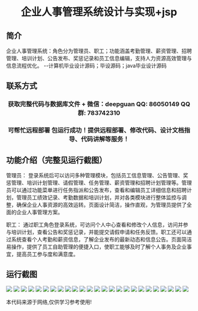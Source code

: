 <p><h1 align="center">企业人事管理系统设计与实现+jsp</h1></p>

## 简介
企业人事管理系统：角色分为管理员、职工；功能涵盖考勤管理、薪资管理、招聘管理、培训计划、公告发布、奖惩记录和员工信息编辑，支持人力资源高效管理与信息流程优化。    --计算机毕业设计源码；毕设源码；java毕业设计源码


## 联系方式
<p><h3 align="center">获取完整代码与数据库文件 + 微信：deepguan QQ: 86050149 QQ群: 783742310</h3></p>
<p><h3 align="center">可帮忙远程部署 包运行成功！提供远程部署、修改代码、设计文档指导、代码讲解等服务！</h3></p>

## 功能介绍（完整见运行截图）
管理员： 登录系统后可以访问多种管理模块，包括员工信息管理、公告管理、奖惩管理、培训计划管理、请假管理、任务管理、薪资管理和招聘计划管理等。管理员可以通过功能菜单进行任务指派和公告发布，查看和编辑员工详细信息和招聘计划，管理员工绩效记录、考勤数据和培训计划，并对各类模块进行整体监控与调整，确保企业人事资源的高效运转。页面设计简洁，操作直观，为管理员提供了全面的企业人事管理方案。

职工： 通过职工角色登录系统，可访问个人中心查看和修改个人信息，访问并参与培训计划，查看公告和奖惩记录，并能提交请假申请和任务反馈。职工还可以通过系统查看个人考勤和薪资信息，了解企业发布的最新动态和信息公告。页面简洁易操作，提供了员工自助管理的便捷入口，使职工能够及时了解个人事务及企业事宜，提高员工参与度和满意度。


## 运行截图
![](https://bs-1329754181.cos.ap-shanghai.myqcloud.com/ssm/EnterpriseHumanResourceManagementSystem2/img/001.jpg)
![](https://bs-1329754181.cos.ap-shanghai.myqcloud.com/ssm/EnterpriseHumanResourceManagementSystem2/img/002.jpg)
![](https://bs-1329754181.cos.ap-shanghai.myqcloud.com/ssm/EnterpriseHumanResourceManagementSystem2/img/003.jpg)
![](https://bs-1329754181.cos.ap-shanghai.myqcloud.com/ssm/EnterpriseHumanResourceManagementSystem2/img/004.jpg)
![](https://bs-1329754181.cos.ap-shanghai.myqcloud.com/ssm/EnterpriseHumanResourceManagementSystem2/img/005.jpg)
![](https://bs-1329754181.cos.ap-shanghai.myqcloud.com/ssm/EnterpriseHumanResourceManagementSystem2/img/006.jpg)
![](https://bs-1329754181.cos.ap-shanghai.myqcloud.com/ssm/EnterpriseHumanResourceManagementSystem2/img/007.jpg)
![](https://bs-1329754181.cos.ap-shanghai.myqcloud.com/ssm/EnterpriseHumanResourceManagementSystem2/img/008.jpg)
![](https://bs-1329754181.cos.ap-shanghai.myqcloud.com/ssm/EnterpriseHumanResourceManagementSystem2/img/009.jpg)
![](https://bs-1329754181.cos.ap-shanghai.myqcloud.com/ssm/EnterpriseHumanResourceManagementSystem2/img/010.jpg)
![](https://bs-1329754181.cos.ap-shanghai.myqcloud.com/ssm/EnterpriseHumanResourceManagementSystem2/img/011.jpg)
![](https://bs-1329754181.cos.ap-shanghai.myqcloud.com/ssm/EnterpriseHumanResourceManagementSystem2/img/012.jpg)
![](https://bs-1329754181.cos.ap-shanghai.myqcloud.com/ssm/EnterpriseHumanResourceManagementSystem2/img/013.jpg)
![](https://bs-1329754181.cos.ap-shanghai.myqcloud.com/ssm/EnterpriseHumanResourceManagementSystem2/img/014.jpg)
![](https://bs-1329754181.cos.ap-shanghai.myqcloud.com/ssm/EnterpriseHumanResourceManagementSystem2/img/015.jpg)
![](https://bs-1329754181.cos.ap-shanghai.myqcloud.com/ssm/EnterpriseHumanResourceManagementSystem2/img/016.jpg)
![](https://bs-1329754181.cos.ap-shanghai.myqcloud.com/ssm/EnterpriseHumanResourceManagementSystem2/img/017.jpg)
![](https://bs-1329754181.cos.ap-shanghai.myqcloud.com/ssm/EnterpriseHumanResourceManagementSystem2/img/018.jpg)
![](https://bs-1329754181.cos.ap-shanghai.myqcloud.com/ssm/EnterpriseHumanResourceManagementSystem2/img/019.jpg)
![](https://bs-1329754181.cos.ap-shanghai.myqcloud.com/ssm/EnterpriseHumanResourceManagementSystem2/img/020.jpg)
![](https://bs-1329754181.cos.ap-shanghai.myqcloud.com/ssm/EnterpriseHumanResourceManagementSystem2/img/021.jpg)
![](https://bs-1329754181.cos.ap-shanghai.myqcloud.com/ssm/EnterpriseHumanResourceManagementSystem2/img/022.jpg)
![](https://bs-1329754181.cos.ap-shanghai.myqcloud.com/ssm/EnterpriseHumanResourceManagementSystem2/img/023.jpg)
![](https://bs-1329754181.cos.ap-shanghai.myqcloud.com/ssm/EnterpriseHumanResourceManagementSystem2/img/024.jpg)
![](https://bs-1329754181.cos.ap-shanghai.myqcloud.com/ssm/EnterpriseHumanResourceManagementSystem2/img/025.jpg)

<p>本代码来源于网络,仅供学习参考使用!</p>
